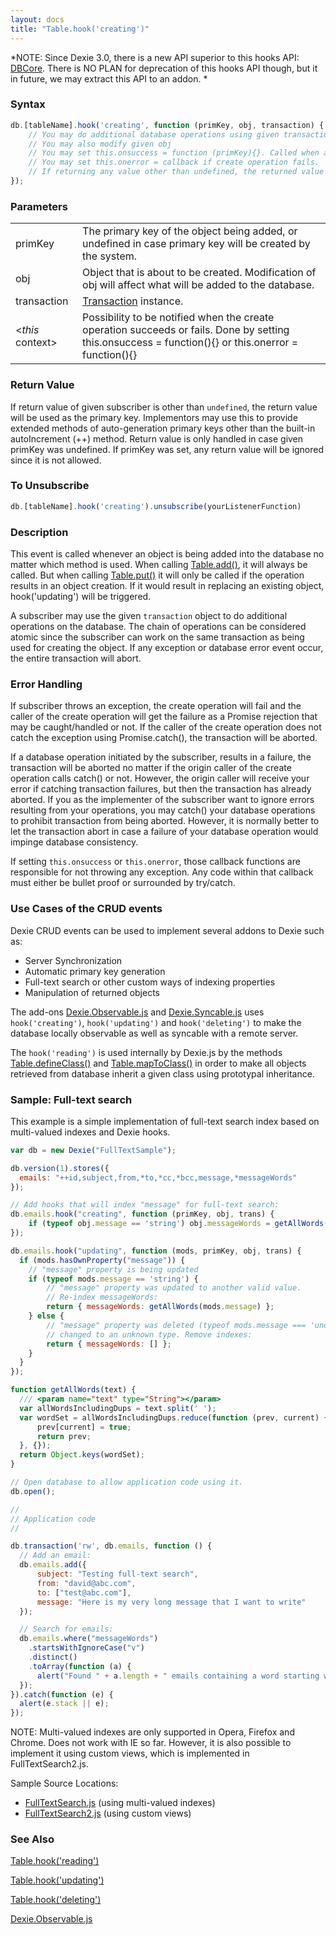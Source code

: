 ```yaml
---
layout: docs
title: "Table.hook('creating')"
---
```


*NOTE: Since Dexie 3.0, there is a new API superior to this hooks API: [DBCore](/docs/DBCore/DBCore). There is NO PLAN for deprecation of this hooks API though, but it in future, we may extract this API to an addon. *

### Syntax

```javascript
db.[tableName].hook('creating', function (primKey, obj, transaction) {
    // You may do additional database operations using given transaction object.
    // You may also modify given obj
    // You may set this.onsuccess = function (primKey){}. Called when autoincremented key is known.
    // You may set this.onerror = callback if create operation fails.
    // If returning any value other than undefined, the returned value will be used as primary key
});
```

### Parameters
<table>
  <tr>
    <td>primKey</td>
    <td>The primary key of the object being added, or undefined in case primary key will be created by the system.</td>
  </tr>
  <tr>
    <td>obj</td>
    <td>Object that is about to be created. Modification of obj will affect what will be added to the database.</td>
  </tr>
  <tr>
    <td>transaction</td>
    <td><a href="/docs/Transaction/Transaction">Transaction</a> instance.</td>
  </tr>
  <tr>
    <td>&lt;<i>this</i> context&gt;</td>
    <td>Possibility to be notified when the create operation succeeds or fails. Done by setting this.onsuccess = function(){} or this.onerror = function(){}</td>
  </tr>
</table>

### Return Value

If return value of given subscriber is other than `undefined`, the return value will be used as the primary key. Implementors may use this to provide extended methods of auto-generation primary keys other than the built-in autoIncrement (++) method. Return value is only handled in case given primKey was undefined. If primKey was set, any return value will be ignored since it is not allowed.

### To Unsubscribe

```javascript
db.[tableName].hook('creating').unsubscribe(yourListenerFunction)
```

### Description

This event is called whenever an object is being added into the database no matter which method is used. When calling [Table.add()](/docs/Table/Table.add()), it will always be called. But when calling [Table.put()](/docs/Table/Table.put()) it will only be called if the operation results in an object creation. If it would result in replacing an existing object, hook('updating') will be triggered.

A subscriber may use the given `transaction` object to do additional operations on the database. The chain of operations can be considered atomic since the subscriber can work on the same transaction as being used for creating the object. If any exception or database error event occur, the entire transaction will abort.

### Error Handling

If subscriber throws an exception, the create operation will fail and the caller of the create operation will get the failure as a Promise rejection that may be caught/handled or not. If the caller of the create operation does not catch the exception using Promise.catch(), the transaction will be aborted.

If a database operation initiated by the subscriber, results in a failure, the transaction will be aborted no matter if the origin caller of the create operation calls catch() or not. However, the origin caller will receive your error if catching transaction failures, but then the transaction has already aborted. If you as the implementer of the subscriber want to ignore errors resulting from your operations, you may catch() your database operations to prohibit transaction from being aborted. However, it is normally better to let the transaction abort in case a failure of your database operation would impinge database consistency.

If setting `this.onsuccess` or `this.onerror`, those callback functions are responsible for not throwing any exception. Any code within that callback must either be bullet proof or surrounded by try/catch.

### Use Cases of the CRUD events

Dexie CRUD events can be used to implement several addons to Dexie such as:
* Server Synchronization
* Automatic primary key generation
* Full-text search or other custom ways of indexing properties
* Manipulation of returned objects

The add-ons [Dexie.Observable.js](/docs/Observable/Dexie.Observable.js) and [Dexie.Syncable.js](/docs/Syncable/Dexie.Syncable.js) uses `hook('creating')`, `hook('updating')` and `hook('deleting')` to make the database locally observable as well as syncable with a remote server.

The `hook('reading')` is used internally by Dexie.js by the methods [Table.defineClass()](/docs/Table/Table.defineClass()) and [Table.mapToClass()](/docs/Table/Table.mapToClass()) in order to make all objects retrieved from database inherit a given class using prototypal inheritance.

### Sample: Full-text search

This example is a simple implementation of full-text search index based on multi-valued indexes and Dexie hooks.

```javascript
var db = new Dexie("FullTextSample");

db.version(1).stores({
  emails: "++id,subject,from,*to,*cc,*bcc,message,*messageWords"
});

// Add hooks that will index "message" for full-text search:
db.emails.hook("creating", function (primKey, obj, trans) {
    if (typeof obj.message == 'string') obj.messageWords = getAllWords(obj.message);
});

db.emails.hook("updating", function (mods, primKey, obj, trans) {
  if (mods.hasOwnProperty("message")) {
    // "message" property is being updated
    if (typeof mods.message == 'string') {
        // "message" property was updated to another valid value.
        // Re-index messageWords:
        return { messageWords: getAllWords(mods.message) };
    } else {
        // "message" property was deleted (typeof mods.message === 'undefined') or
        // changed to an unknown type. Remove indexes:
        return { messageWords: [] };
    }
  }
});

function getAllWords(text) {
  /// <param name="text" type="String"></param>
  var allWordsIncludingDups = text.split(' ');
  var wordSet = allWordsIncludingDups.reduce(function (prev, current) {
      prev[current] = true;
      return prev;
  }, {});
  return Object.keys(wordSet);
}

// Open database to allow application code using it.
db.open();

//
// Application code
//

db.transaction('rw', db.emails, function () {
  // Add an email:
  db.emails.add({
      subject: "Testing full-text search",
      from: "david@abc.com",
      to: ["test@abc.com"],
      message: "Here is my very long message that I want to write"
  });

  // Search for emails:
  db.emails.where("messageWords")
    .startsWithIgnoreCase("v")
    .distinct()
    .toArray(function (a) {
      alert("Found " + a.length + " emails containing a word starting with 'v'");
  });
}).catch(function (e) {
  alert(e.stack || e);
});
```

NOTE: Multi-valued indexes are only supported in Opera, Firefox and Chrome. Does not work with IE so far.
However, it is also possible to implement it using custom views, which is implemented in FullTextSearch2.js.

Sample Source Locations:
* [FullTextSearch.js](https://github.com/dfahlander/Dexie.js/blob/master/samples/full-text-search/FullTextSearch.js) (using multi-valued indexes)
* [FullTextSearch2.js](https://github.com/dfahlander/Dexie.js/blob/master/samples/full-text-search/FullTextSearch2.js) (using custom views)

### See Also

[Table.hook('reading')](/docs/Table/Table.hook('reading'))

[Table.hook('updating')](/docs/Table/Table.hook('updating'))

[Table.hook('deleting')](/docs/Table/Table.hook('deleting'))

[Dexie.Observable.js](/docs/Observable/Dexie.Observable.js)

